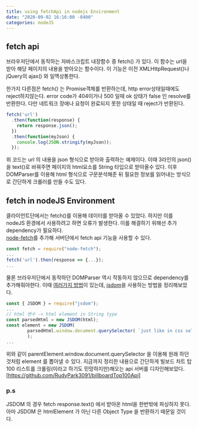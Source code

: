 ```yaml
---
title: using fetchApi in nodejs Environment
date: "2020-09-02 16:16:00 -0400"
categories: nodeJS
---
```


## fetch api
브라우저단에서 동작하는 자바스크립트 내장함수 중 fetch() 가 있다. 
이 함수는 url을 받아 해당 페이지의 내용을 받아오는 함수이다. 
이 기능은 이전 XMLHttpRequest()나 jQuery의 ajax() 와 일맥상통한다. 

한가지 다른점은 fetch() 는 Promise객체를 반환하는데, http error상태일때에도 reject하지않는다. 
error code가 404이거나 500 일때 ok 상태가 false 인 resolve를 반환한다. 
다만 네트워크 장애나 요청이 완료되지 못한 상태일 때 reject가 반환된다.  
``` javascript
fetch('url')
  .then(function(response) {
    return response.json();
  })
  .then(function(myJson) {
    console.log(JSON.stringify(myJson));
  });
```
위 코드는 url 의 내용을 json 형식으로 받아와 출력하는 예제이다. 
이때 3라인의 json()을 text()로 바꿔주면 페이지의 html요소를 String 타입으로 받아올수 있다. 
이후 DOMParser를 이용해 html 형식으로 구문분석해준 뒤 필요한 정보를 읽어내는 방식으로 간단하게 크롤러를 만들 수도 있다. 
  
## fetch in nodeJS Environment
클라이언트단에서는 fetch()를 이용해 데이터를 받아올 수 있었다. 
하지만 이를 nodeJS 환경에서 사용하려고 하면 오류가 발생한다. 
이를 해결하기 위해선 추가 dependency가 필요하다.  
[node-fetch]를 추가해 서버단에서 fetch api 기능을 사용할 수 있다.  
``` javascript
const fetch = require("node-fetch");
...
fetch('url').then(response => {...});
...
```
  
물론 브라우저단에서 동작하던 DOMParser 역시 작동하지 않으므로 dependency를 추가해줘야한다.
이때 [여러가지 방법]이 있는데, [jsdom]을 사용하는 방법을 정리해보았다.
``` javascript
const { JSDOM } = require("jsdom");
...
// html 변수 -> html element in String type
const parsedHtml = new JSDOM(html);
const element = new JSDOM(
        parsedHtml.window.document.querySelector( `just like in css selector`).innerHTML
        );
...
```
위와 같이 parentElement.window.document.querySelector 을 이용해 원래 하던것처럼 element 를 뽑아낼 수 있다. 
지금까지 정리한 내용으로 간단하게 빌보드 차트 탑100 리스트를 크롤링(이라고 하기도 민망하지만)해오는 api 서버를 디자인해보았다.  
[https://github.com/RudyPark3091/billboardTop100Api]

### p.s
JSDOM 의 경우 fetch response.text() 에서 받아온 html을 한번밖에 파싱하지 못다.  
아마 JSDOM 은 htmlElement 가 아닌 다른 Object Type 을 반환하기 때문일 것이다.

[node-fetch]: https://www.npmjs.com/package/node-fetch
[jsdom]: https://www.npmjs.com/package/jsdom
[여러가지 방법]: https://stackoverflow.com/questions/11398419/trying-to-use-the-domparser-with-node-js/55668667
[https://github.com/RudyPark3091/billboardTop100Api]: https://github.com/RudyPark3091/billboardTop100Api
